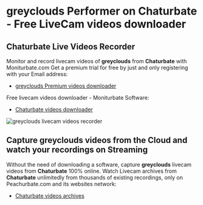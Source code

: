 # greyclouds Performer on Chaturbate - Free LiveCam videos downloader

## Chaturbate Live Videos Recorder

Monitor and record livecam videos of **greyclouds** from **Chaturbate** with Moniturbate.com
Get a premium trial for free by just and only registering with your Email address:
* [greyclouds Premium videos downloader](https://moniturbate.com/request-demo-licence-key.html)

Free livecam videos downloader - Moniturbate Software:
* [Chaturbate videos downloader](https://moniturbate.com/moniturbate-download-software.html)

![greyclouds livecam videos recorder](https://peachurnet.com/templates/moniturbate-software.png)


## Capture greyclouds videos from the Cloud and watch your recordings on Streaming

Without the need of downloading a software, capture **greyclouds** livecam videos from **Chaturbate** 100% online.
Watch Livecam archives from **Chaturbate** unlimitedly from thousands of existing recordings, only on Peachurbate.com and its websites network:
* [Chaturbate videos archives](https://peachurnet.com/)